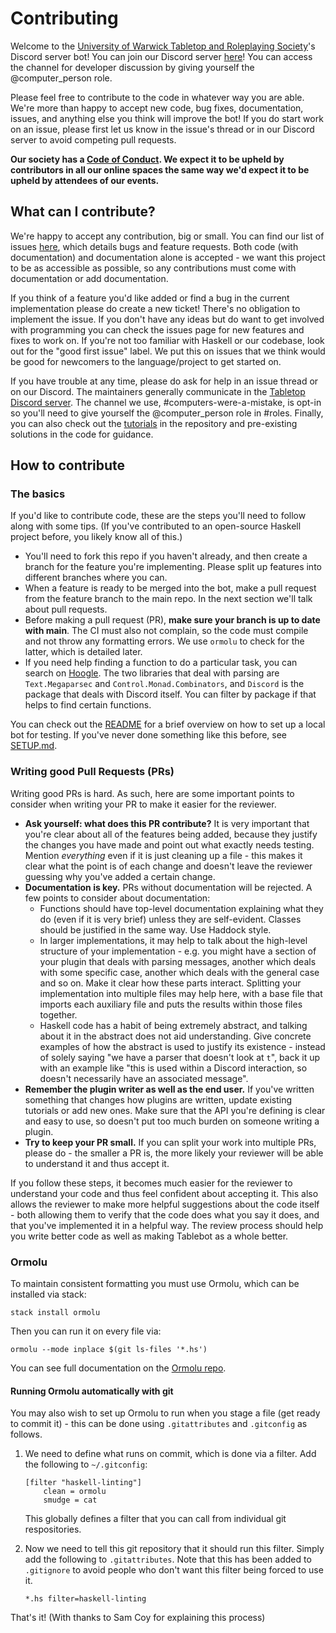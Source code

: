 # Contributing

Welcome to the [University of Warwick Tabletop and Roleplaying Society](https://warwicktabletop.co.uk)'s Discord server bot! You can join our Discord server [here](https://warwicktabletop.co.uk/discord)! You can access the channel for developer discussion by giving yourself the @computer_person role.

Please feel free to contribute to the code in whatever way you are able. We're more than happy to accept new code, bug fixes, documentation, issues, and anything else you think will improve the bot! If you do start work on an issue, please first let us know in the issue's thread or in our Discord server to avoid competing pull requests.

**Our society has a [Code of Conduct](https://www.warwicktabletop.co.uk/page/codeofconduct/). We expect it to be upheld by contributors in all our online spaces the same way we'd expect it to be upheld by attendees of our events.**

## What can I contribute?

We're happy to accept any contribution, big or small. You can find our list of issues [here](https://github.com/WarwickTabletop/tablebot/issues), which details bugs and feature requests. Both code (with documentation) and documentation alone is accepted - we want this project to be as accessible as possible, so any contributions must come with documentation or add documentation.

If you think of a feature you'd like added or find a bug in the current implementation please do create a new ticket! There's no obligation to implement the issue. If you don't have any ideas but do want to get involved with programming you can check the issues page for new features and fixes to work on. If you're not too familiar with Haskell or our codebase, look out for the "good first issue" label. We put this on issues that we think would be good for newcomers to the language/project to get started on.

If you have trouble at any time, please do ask for help in an issue thread or on our Discord. The maintainers generally communicate in the [Tabletop Discord server](https://warwicktabletop.co.uk/discord). The channel we use, #computers-were-a-mistake, is opt-in so you'll need to give yourself the @computer_person role in #roles. Finally, you can also check out the [tutorials](tutorials) in the repository and pre-existing solutions in the code for guidance.

## How to contribute

### The basics

If you'd like to contribute code, these are the steps you'll need to follow along with some tips. (If you've contributed to an open-source Haskell project before, you likely know all of this.)

* You'll need to fork this repo if you haven't already, and then create a branch for the feature you're implementing. Please split up features into different branches where you can.
* When a feature is ready to be merged into the bot, make a pull request from the feature branch to the main repo. In the next section we'll talk about pull requests.
* Before making a pull request (PR), **make sure your branch is up to date with main**. The CI must also not complain, so the code must compile and not throw any formatting errors. We use `ormolu` to check for the latter, which is detailed later.
* If you need help finding a function to do a particular task, you can search on [Hoogle](https://hoogle.haskell.org/). The two libraries that deal with parsing are `Text.Megaparsec` and `Control.Monad.Combinators`, and `Discord` is the package that deals with Discord itself. You can filter by package if that helps to find certain functions.

You can check out the [README](README.md) for a brief overview on how to set up a local bot for testing. If you've never done something like this before, see [SETUP.md](SETUP.md).

### Writing good Pull Requests (PRs)

Writing good PRs is hard. As such, here are some important points to consider when writing your PR to make it easier for the reviewer.

* **Ask yourself: what does this PR contribute?** It is very important that you're clear about all of the features being added, because they justify the changes you have made and point out what exactly needs testing. Mention _everything_ even if it is just cleaning up a file - this makes it clear what the point is of each change and doesn't leave the reviewer guessing why you've added a certain change.
* **Documentation is key.** PRs without documentation will be rejected. A few points to consider about documentation:
    * Functions should have top-level documentation explaining what they do (even if it is very brief) unless they are self-evident. Classes should be justified in the same way. Use Haddock style.
    * In larger implementations, it may help to talk about the high-level structure of your implementation - e.g. you might have a section of your plugin that deals with parsing messages, another which deals with some specific case, another which deals with the general case and so on. Make it clear how these parts interact. Splitting your implementation into multiple files may help here, with a base file that imports each auxiliary file and puts the results within those files together.
    * Haskell code has a habit of being extremely abstract, and talking about it in the abstract does not aid understanding. Give concrete examples of how the abstract is used to justify its existence - instead of solely saying "we have a parser that doesn't look at `t`", back it up with an example like "this is used within a Discord interaction, so doesn't necessarily have an associated message".
* **Remember the plugin writer as well as the end user.** If you've written something that changes how plugins are written, update existing tutorials or add new ones. Make sure that the API you're defining is clear and easy to use, so doesn't put too much burden on someone writing a plugin.
* **Try to keep your PR small.** If you can split your work into multiple PRs, please do - the smaller a PR is, the more likely your reviewer will be able to understand it and thus accept it.

If you follow these steps, it becomes much easier for the reviewer to understand your code and thus feel confident about accepting it. This also allows the reviewer to make more helpful suggestions about the code itself - both allowing them to verify that the code does what you say it does, and that you've implemented it in a helpful way. The review process should help you write better code as well as making Tablebot as a whole better.

### Ormolu

To maintain consistent formatting you must use Ormolu, which can be installed via stack:

`stack install ormolu`

Then you can run it on every file via:

`ormolu --mode inplace $(git ls-files '*.hs')`

You can see full documentation on the [Ormolu repo](https://github.com/tweag/ormolu#usage).

#### Running Ormolu automatically with git

You may also wish to set up Ormolu to run when you stage a file (get ready to commit it) - this can be done using `.gitattributes` and `.gitconfig` as follows.

1. We need to define what runs on commit, which is done via a filter. Add the following to `~/.gitconfig`:

    ```gitconfig
    [filter "haskell-linting"]
        clean = ormolu
        smudge = cat
    ```

    This globally defines a filter that you can call from individual git respositories.

2. Now we need to tell this git repository that it should run this filter. Simply add the following to `.gitattributes`. Note that this has been added to `.gitignore` to avoid people who don't want this filter being forced to use it.

    ```gitattributes
    *.hs filter=haskell-linting
    ```

That's it! (With thanks to Sam Coy for explaining this process)

